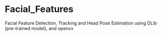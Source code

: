  # Facial_Features
Facial Feature Detection, Tracking and Head Pose Estimation using DLib (pre-trained model), and opencv </br>
